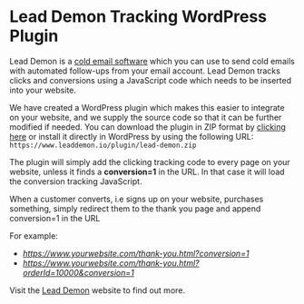 # Lead Demon Tracking WordPress Plugin
Lead Demon is a [cold email software](https://www.leaddemon.io) which you can use to send cold emails with automated follow-ups from your email account. Lead Demon tracks clicks and conversions using a JavaScript code which needs to be inserted into your website.

We have created a WordPress plugin which makes this easier to integrate on your website, and we supply the source code so that it can be further modified if needed. You can download the plugin in ZIP format by [clicking here](https://www.leaddemon.io/plugin/lead-demon.zip) or install it directly in WordPress by using the following URL:
`https://www.leaddemon.io/plugin/lead-demon.zip`

The plugin will simply add the clicking tracking code to every page on your website, unless it finds a **conversion=1** in the URL. In that case it will load the conversion tracking JavaScript.

When a customer converts, i.e signs up on your website, purchases something, simply redirect them to the thank you page and append conversion=1 in the URL

For example:

- *https://www.yourwebsite.com/thank-you.html?conversion=1*
- *https://www.yourwebsite.com/thank-you.html?orderId=10000&conversion=1*

Visit the [Lead Demon](https://www.leaddemon.io) website to find out more.

